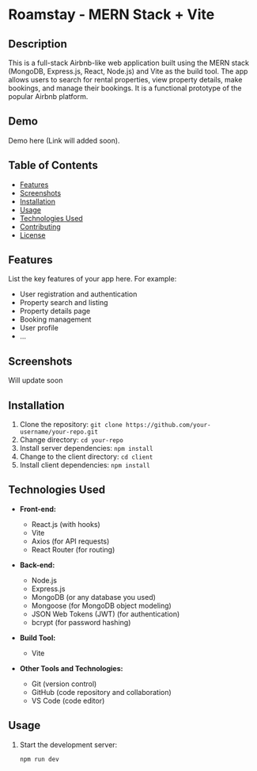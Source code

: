 # Roamstay - MERN Stack + Vite



## Description

This is a full-stack Airbnb-like web application built using the MERN stack (MongoDB, Express.js, React, Node.js) and Vite as the build tool. The app allows users to search for rental properties, view property details, make bookings, and manage their bookings. It is a functional prototype of the popular Airbnb platform.

## Demo

Demo here (Link will added soon).

## Table of Contents

- [Features](#features)
- [Screenshots](#screenshots)
- [Installation](#installation)
- [Usage](#usage)
- [Technologies Used](#technologies-used)
- [Contributing](#contributing)
- [License](#license)

## Features

List the key features of your app here. For example:
- User registration and authentication
- Property search and listing
- Property details page
- Booking management
- User profile
- ...

## Screenshots

Will update soon

## Installation

1. Clone the repository: `git clone https://github.com/your-username/your-repo.git`
2. Change directory: `cd your-repo`
3. Install server dependencies: `npm install`
4. Change to the client directory: `cd client`
5. Install client dependencies: `npm install`

## Technologies Used

- **Front-end:**
  - React.js (with hooks)
  - Vite
  - Axios (for API requests)
  - React Router (for routing)
 

- **Back-end:**
  - Node.js
  - Express.js
  - MongoDB (or any database you used)
  - Mongoose (for MongoDB object modeling)
  - JSON Web Tokens (JWT) (for authentication)
  - bcrypt (for password hashing)
 

- **Build Tool:**
  - Vite


- **Other Tools and Technologies:**
  - Git (version control)
  - GitHub (code repository and collaboration)
  - VS Code (code editor)
  





## Usage

1. Start the development server:
   ```bash
   npm run dev
